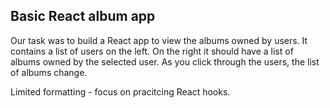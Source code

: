 ## Basic React album app

Our task was to build a React app to view the albums owned by users. It contains a list of users on the left. On the right it should have a list of albums owned by the selected user. As you click through the users, the list of albums change.

Limited formatting - focus on pracitcing React hooks.
